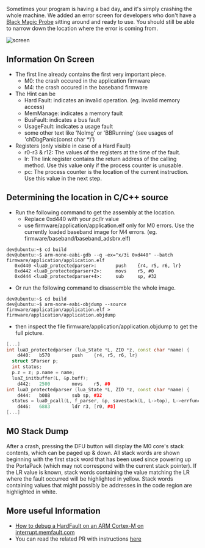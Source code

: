 Sometimes your program is having a bad day, and it's simply crashing the whole machine. We added an error screen for developers who don't have a 
[Black Magic Probe](https://hackrf.readthedocs.io/en/latest/LPC43XX_Debugging.html)
sitting around and ready to use. You should still be able to narrow down the location where the error is coming from.

![screen](https://user-images.githubusercontent.com/13151053/224955725-21e95915-3b9d-4e2e-9280-2b1d6a111376.jpg)

## Information On Screen

* The first line already contains the first very important piece.
  * M0: the crash occured in the application firmware
  * M4: the crash occured in the baseband firmware
* The Hint can be
  * Hard Fault: indicates an invalid operation. (eg. invalid memory access)
  * MemManage: indicates a memory fault
  * BusFault: indicates a bus fault
  * UsageFault: indicates a usage fault
  * some other text like 'NoImg' or 'BBRunning' (see usages of 'chDbgPanic(const char *)')
* Registers (only visible in case of a Hard Fault)
  * r0-r3 & r12: The values of the registers at the time of the fault.
  * lr: The link register contains the return address of the calling method. Use this value only if the process counter is unusable.
  * pc: The process counter is the location of the current instruction. Use this value in the next step.

## Determining the location in C/C++ source

* Run the following command to get the assembly at the location.
  * Replace 0xd440 with your pc/lr value
  * use firmware/application/application.elf only for M0 errors. Use the currently loaded baseband image for M4 errors. (eg. firmware/baseband/baseband_adsbrx.elf)
```console
dev@ubuntu:~$ cd build
dev@ubuntu:~$ arm-none-eabi-gdb --q -ex="x/3i 0xd440" --batch firmware/application/application.elf
   0xd440 <luaD_protectedparser>:       push    {r4, r5, r6, lr}
   0xd442 <luaD_protectedparser+2>:     movs    r5, #0
   0xd444 <luaD_protectedparser+4>:     sub     sp, #32
```

*  Or run the following command to disassemble the whole image.
```console
dev@ubuntu:~$ cd build
dev@ubuntu:~$ arm-none-eabi-objdump --source firmware/application/application.elf > firmware/application/application.objdump
```
  * then inspect the file firmware/application/application.objdump to get the full picture.
```cpp
[...]
int luaD_protectedparser (lua_State *L, ZIO *z, const char *name) {
    d440:	b570      	push	{r4, r5, r6, lr}
  struct SParser p;
  int status;
  p.z = z; p.name = name;
  luaZ_initbuffer(L, &p.buff);
    d442:	2500      	movs	r5, #0
int luaD_protectedparser (lua_State *L, ZIO *z, const char *name) {
    d444:	b088      	sub	sp, #32
  status = luaD_pcall(L, f_parser, &p, savestack(L, L->top), L->errfunc);
    d446:	6883      	ldr	r3, [r0, #8]
[...]
```
## M0 Stack Dump

After a crash, pressing the DFU button will display the M0 core's stack contents, which can be paged up & down.  All stack words are shown beginning with the first stack word that has been used since powering up the PortaPack (which may not correspond with the current stack pointer).  If the LR value is known, stack words containing the value matching the LR where the fault occurred will be highlighted in yellow.  Stack words containing values that might possibly be addresses in the code region are highlighted in white.

## More useful Information

* [How to debug a HardFault on an ARM Cortex-M on interrupt.memfault.com](https://interrupt.memfault.com/blog/cortex-m-hardfault-debug)
* You can read the related PR with instructions [here](https://github.com/eried/portapack-mayhem/pull/830)
